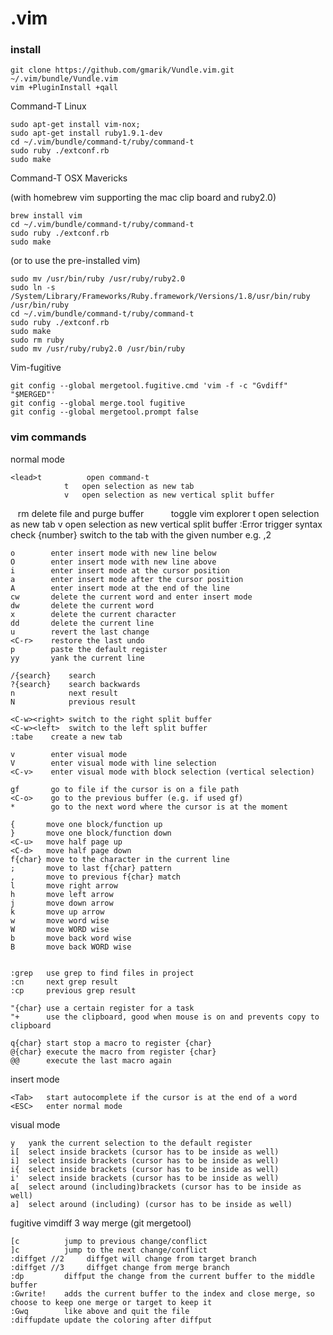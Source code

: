 .vim
====


### install


    git clone https://github.com/gmarik/Vundle.vim.git ~/.vim/bundle/Vundle.vim
    vim +PluginInstall +qall

Command-T Linux

    sudo apt-get install vim-nox;
    sudo apt-get install ruby1.9.1-dev
    cd ~/.vim/bundle/command-t/ruby/command-t
    sudo ruby ./extconf.rb
    sudo make
    
Command-T OSX Mavericks

(with homebrew vim supporting the mac clip board and ruby2.0)

    brew install vim 
    cd ~/.vim/bundle/command-t/ruby/command-t
    sudo ruby ./extconf.rb
    sudo make

(or to use the pre-installed vim)

    sudo mv /usr/bin/ruby /usr/ruby/ruby2.0
    sudo ln -s /System/Library/Frameworks/Ruby.framework/Versions/1.8/usr/bin/ruby /usr/bin/ruby
    cd ~/.vim/bundle/command-t/ruby/command-t
    sudo ruby ./extconf.rb
    sudo make
    sudo rm ruby
    sudo mv /usr/ruby/ruby2.0 /usr/bin/ruby

Vim-fugitive

    git config --global mergetool.fugitive.cmd 'vim -f -c "Gvdiff" "$MERGED"'
    git config --global merge.tool fugitive
    git config --global mergetool.prompt false

### vim commands

normal mode

    <lead>t          open command-t
                t   open selection as new tab
                v   open selection as new vertical split buffer
    <lead>rm        delete file and purge buffer
    <C-e>        toggle vim explorer
                t   open selection as new tab
                v   open selection as new vertical split buffer
    :Error      trigger syntax check
    <lead>{number}   switch to the tab with the given number e.g. ,2
   
    o        enter insert mode with new line below
    O        enter insert mode with new line above
    i        enter insert mode at the cursor position
    a        enter insert mode after the cursor position
    A        enter insert mode at the end of the line
    cw       delete the current word and enter insert mode
    dw       delete the current word
    x        delete the current character
    dd       delete the current line
    u        revert the last change
    <C-r>    restore the last undo
    p        paste the default register
    yy       yank the current line
   
    /{search}    search
    ?{search}    search backwards
    n            next result
    N            previous result
   
    <C-w><right> switch to the right split buffer
    <C-w><left>  switch to the left split buffer
    :tabe    create a new tab
   
    v        enter visual mode
    V        enter visual mode with line selection
    <C-v>    enter visual mode with block selection (vertical selection)
   
    gf       go to file if the cursor is on a file path
    <C-o>    go to the previous buffer (e.g. if used gf)
    *        go to the next word where the cursor is at the moment
    
    {       move one block/function up
    }       move one block/function down
    <C-u>   move half page up
    <C-d>   move half page down
    f{char} move to the character in the current line
    ;       move to last f{char} pattern
    ,       move to previous f{char} match
    l       move right arrow
    h       move left arrow
    j       move down arrow
    k       move up arrow
    w       move word wise
    W       move WORD wise
    b       move back word wise
    B       move back WORD wise

 
    :grep   use grep to find files in project
    :cn     next grep result
    :cp     previous grep result
    
    "{char} use a certain register for a task
    "+      use the clipboard, good when mouse is on and prevents copy to clipboard
   
    q{char} start stop a macro to register {char}
    @{char} execute the macro from register {char}
    @@      execute the last macro again

insert mode

    <Tab>   start autocomplete if the cursor is at the end of a word
    <ESC>   enter normal mode
    
visual mode

    y   yank the current selection to the default register
    i[  select inside brackets (cursor has to be inside as well)
    i]  select inside brackets (cursor has to be inside as well)
    i{  select inside brackets (cursor has to be inside as well)
    i'  select inside brackets (cursor has to be inside as well)
    a[  select around (including)brackets (cursor has to be inside as well)
    a]  select around (including) (cursor has to be inside as well)
        
    
fugitive vimdiff 3 way merge (git mergetool)

    [c          jump to previous change/conflict
    ]c          jump to the next change/conflict
    :diffget //2     diffget will change from target branch
    :diffget //3     diffget change from merge branch
    :dp         diffput the change from the current buffer to the middle buffer
    :Gwrite!    adds the current buffer to the index and close merge, so choose to keep one merge or target to keep it
    :Gwq        like above and quit the file
    :diffupdate update the coloring after diffput
